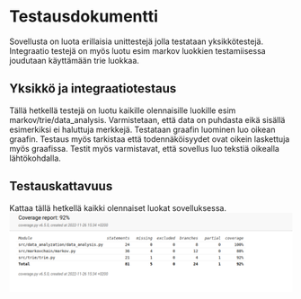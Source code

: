# Testausdokumentti
Sovellusta on luota erillaisia unittestejä jolla testataan yksikkötestejä. Integraatio testejä on myös luotu 
esim markov luokkien testamiisessa joudutaan käyttämään trie luokkaa. 

## Yksikkö ja integraatiotestaus
Tällä hetkellä testejä on luotu kaikille olennaisille luokille esim markov/trie/data_analysis. Varmistetaan, että data on puhdasta eikä sisällä esimerkiksi ei haluttuja merkkejä. Testataan graafin luominen luo oikean graafin. Testaus myös
tarkistaa että todennäköisyydet ovat oikein laskettuja myös graafissa. Testit myös varmistavat, että 
sovellus luo tekstiä oikealla lähtökohdalla. 

## Testauskattavuus
Kattaa tällä hetkellä kaikki olennaiset luokat sovelluksessa. 
![Kuva](https://github.com/lifeofborna/Markov-Chain-Text-Generation-App/blob/main/dokumentaatio/kuvat/coveragerep.png)
